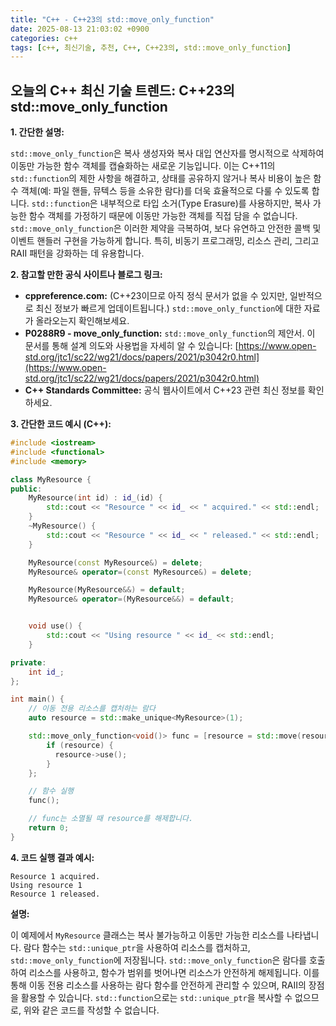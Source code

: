 ```yaml
---
title: "C++ - C++23의 std::move_only_function"
date: 2025-08-13 21:03:02 +0900
categories: c++
tags: [c++, 최신기술, 추천, C++, C++23의, std::move_only_function]
---
```


## 오늘의 C++ 최신 기술 트렌드: **C++23의 std::move_only_function**

**1. 간단한 설명:**

`std::move_only_function`은 복사 생성자와 복사 대입 연산자를 명시적으로 삭제하여 이동만 가능한 함수 객체를 캡슐화하는 새로운 기능입니다. 이는 C++11의 `std::function`의 제한 사항을 해결하고, 상태를 공유하지 않거나 복사 비용이 높은 함수 객체(예: 파일 핸들, 뮤텍스 등을 소유한 람다)를 더욱 효율적으로 다룰 수 있도록 합니다. `std::function`은 내부적으로 타입 소거(Type Erasure)를 사용하지만, 복사 가능한 함수 객체를 가정하기 때문에 이동만 가능한 객체를 직접 담을 수 없습니다. `std::move_only_function`은 이러한 제약을 극복하여, 보다 유연하고 안전한 콜백 및 이벤트 핸들러 구현을 가능하게 합니다. 특히, 비동기 프로그래밍, 리소스 관리, 그리고 RAII 패턴을 강화하는 데 유용합니다.

**2. 참고할 만한 공식 사이트나 블로그 링크:**

*   **cppreference.com:** (C++23이므로 아직 정식 문서가 없을 수 있지만, 일반적으로 최신 정보가 빠르게 업데이트됩니다.) `std::move_only_function`에 대한 자료가 올라오는지 확인해보세요.
*   **P0288R9 - move_only_function:**  `std::move_only_function`의 제안서.  이 문서를 통해 설계 의도와 사용법을 자세히 알 수 있습니다: [https://www.open-std.org/jtc1/sc22/wg21/docs/papers/2021/p3042r0.html](https://www.open-std.org/jtc1/sc22/wg21/docs/papers/2021/p3042r0.html)
*   **C++ Standards Committee:** 공식 웹사이트에서 C++23 관련 최신 정보를 확인하세요.

**3. 간단한 코드 예시 (C++):**

```cpp
#include <iostream>
#include <functional>
#include <memory>

class MyResource {
public:
    MyResource(int id) : id_(id) {
        std::cout << "Resource " << id_ << " acquired." << std::endl;
    }
    ~MyResource() {
        std::cout << "Resource " << id_ << " released." << std::endl;
    }

    MyResource(const MyResource&) = delete;
    MyResource& operator=(const MyResource&) = delete;

    MyResource(MyResource&&) = default;
    MyResource& operator=(MyResource&&) = default;


    void use() {
        std::cout << "Using resource " << id_ << std::endl;
    }

private:
    int id_;
};

int main() {
    // 이동 전용 리소스를 캡처하는 람다
    auto resource = std::make_unique<MyResource>(1);

    std::move_only_function<void()> func = [resource = std::move(resource)]() mutable {
        if (resource) {
          resource->use();
        }
    };

    // 함수 실행
    func();

    // func는 소멸될 때 resource를 해제합니다.
    return 0;
}
```

**4. 코드 실행 결과 예시:**

```
Resource 1 acquired.
Using resource 1
Resource 1 released.
```

**설명:**

이 예제에서 `MyResource` 클래스는 복사 불가능하고 이동만 가능한 리소스를 나타냅니다. 람다 함수는 `std::unique_ptr`을 사용하여 리소스를 캡처하고, `std::move_only_function`에 저장됩니다. `std::move_only_function`은 람다를 호출하여 리소스를 사용하고, 함수가 범위를 벗어나면 리소스가 안전하게 해제됩니다. 이를 통해 이동 전용 리소스를 사용하는 람다 함수를 안전하게 관리할 수 있으며, RAII의 장점을 활용할 수 있습니다.  `std::function`으로는 `std::unique_ptr`을 복사할 수 없으므로, 위와 같은 코드를 작성할 수 없습니다.

